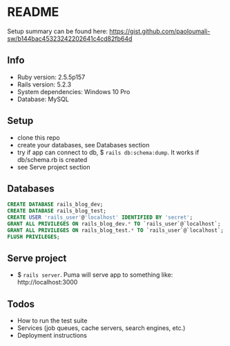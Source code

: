 # README

Setup summary can be found here: https://gist.github.com/paoloumali-sw/b144bac45323242202641c4cd82fb64d

## Info
* Ruby version: 2.5.5p157
* Rails version: 5.2.3
* System dependencies: Windows 10 Pro
* Database: MySQL

## Setup

- clone this repo
- create your databases, see Databases section
- try if app can connect to db, $ ``rails db:schema:dump``. It works if db/schema.rb is created
- see Serve project section

## Databases

```sql
CREATE DATABASE rails_blog_dev;
CREATE DATABASE rails_blog_test;
CREATE USER 'rails_user'@'localhost' IDENTIFIED BY 'secret';
GRANT ALL PRIVILEGES ON rails_blog_dev.* TO `rails_user`@`localhost`;
GRANT ALL PRIVILEGES ON rails_blog_test.* TO `rails_user`@`localhost`;
FLUSH PRIVILEGES;
```

## Serve project

- $ ``rails server``. Puma will serve app to something like: http://localhost:3000

## Todos
* How to run the test suite
* Services (job queues, cache servers, search engines, etc.)
* Deployment instructions
